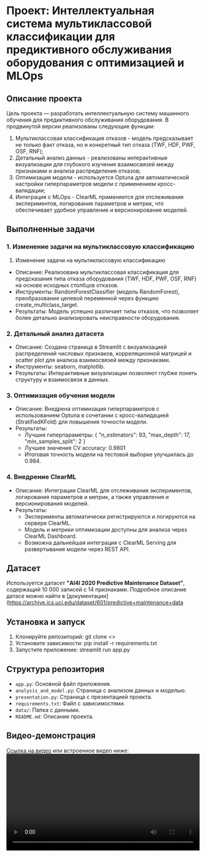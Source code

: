 # Проект: Интеллектуальная система мультиклассовой классификации для предиктивного обслуживания оборудования с оптимизацией и MLOps
## Описание проекта
Цель проекта — разработать интеллектуальную систему машинного обучения для предиктивного обслуживания оборудования. В продвинутой версии реализованы следующие функции:
1) Мультиклассовая классификация отказов - модель предсказывает не только факт отказа, но и конкретный тип отказа (TWF, HDF, PWF, OSF, RNF);
2) Детальный анализ данных - реализованы интерактивные визуализации для глубокого изучения взаимосвязей между признаками и анализа распределения отказов;
3) Оптимизация модели - используется Optuna для автоматической настройки гиперпараметров модели с применением кросс-валидации;
4) Интеграция с MLOps - ClearML применяется для отслеживания экспериментов, логирования параметров и метрик, что обеспечивает удобное управление и версионирование моделей.
## Выполненные задачи
### **1. Изменение задачи на мультиклассовую классификацию**
1. Изменение задачи на мультиклассовую классификацию
- Описание: Реализована мультиклассовая классификация для предсказания типа отказа оборудования (TWF, HDF, PWF, OSF, RNF) на основе исходных столбцов отказов.
- Инструменты: RandomForestClassifier (модель RandomForest), преобразование целевой переменной через функцию create_multiclass_target.
- Результаты: Модель успешно различает типы отказов, что позволяет более детально анализировать неисправности оборудования.
### **2. Детальный анализ датасета**
- Описание: Создана страница в Streamlit с визуализацией распределений числовых признаков, корреляционной матрицей и scatter plot для анализа взаимосвязей между признаками.
- Инструменты: seaborn, matplotlib.
- Результаты: Интерактивные визуализации позволяют глубже понять структуру и взаимосвязи в данных.
### **3. Оптимизация обучения модели**
- Описание: Внедрена оптимизация гиперпараметров с использованием Optuna в сочетании с кросс-валидацией (StratifiedKFold) для повышения точности модели.
- Результаты:
   - Лучшие гиперпараметры:
    {
      "n_estimators": 93,
      "max_depth": 17,
      "min_samples_split": 2
    }
    - Лучшее значение CV accuracy: 0.9801
    - Итоговая точность модели на тестовой выборке улучшилась до 0.984.
### **4. Внедрение ClearML**
- Описание: Интеграция ClearML для отслеживания экспериментов, логирования параметров и метрик, а также управления и версионирования моделей.
- Результаты:
   - Эксперименты автоматически регистрируются и логируются на сервере ClearML.
   - Модель и метрики оптимизации доступны для анализа через ClearML Dashboard.
   - Возможна дальнейшая интеграция с ClearML Serving для развертывания модели через REST API.
## Датасет
Используется датасет **"AI4I 2020 Predictive Maintenance Dataset"**,
содержащий 10 000 записей с 14 признаками. Подробное описание датасе
можно найти в [документации]
(https://archive.ics.uci.edu/dataset/601/predictive+maintenance+data
## Установка и запуск
1. Клонируйте репозиторий:
git clone <>
2. Установите зависимости:
pip install -r requirements.txt
3. Запустите приложение:
streamlit run app.py
## Структура репозитория
- `app.py`: Основной файл приложения.
- `analysis_and_model.py`: Страница с анализом данных и моделью.
- `presentation.py`: Страница с презентацией проекта.
- `requirements.txt`: Файл с зависимостями.
- `data/`: Папка с данными.
- `README.md`: Описание проекта.
## Видео-демонстрация
[Ссылка на видео](video/demo.mp4) или встроенное видео ниже:
<video src="video/demo.mp4" controls width="100%"></video>
